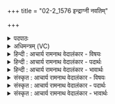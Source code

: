 +++
title = "02-2_1576 इन्द्राग्नी नवतिम्"

+++
<details><summary>पदपाठः</summary>

इ꣡न्द्रा꣢꣯ग्नी। इ꣡न्द्र꣢꣯। अ꣣ग्नीइ꣡ति꣢। न꣣वति꣢म्। पु꣡रः꣢꣯। दा꣣स꣡प꣢त्नीः। दा꣣स꣢। प꣣त्नीः। अधूनुतम्। साक꣢म्। ए꣡के꣢꣯न। क꣡र्म꣢꣯णा। १५७६।
</details>

<details><summary>अधिमन्त्रम् (VC)</summary>

- इन्द्राग्नी
- विश्वामित्रो गाथिनः
- गायत्री
- षड्जः
</details>

<details><summary>हिन्दी : आचार्य रामनाथ वेदालंकार - विषयः</summary>

आगे फिर उसी विषय में कहते हैं।
</details>

<details><summary>हिन्दी : आचार्य रामनाथ वेदालंकार - पदार्थः</summary>

पदार्थान्वयभाषाः -  हे (इन्द्राग्नी) जीवात्मन् और परमात्मन् ! (एकेन) अद्वितीय (कर्मणा) पुरुषार्थ के (साकम्) साथ (दासपत्नीः) काम,क्रोध,लोभ,मोह,मद,मत्सर रूप दास जिनके स्वामी हैं,ऐसी (नवतिं पुरः) नव्वे शत्रु-नगरियों को—पाँच ज्ञानेन्द्रियों के विषय,पाँच कर्मेन्द्रियों के विषय और उन-उनमें आनेवाले व्याधि,स्त्यान,संशय,प्रमाद,आलस्य,अविरति,भ्रान्तिदर्शन,अलब्धभूमिकत्व,अनवस्थितत्व—ये नौ योगमार्ग के विघ्न इस प्रकार नव्वे हो जाते हैं,वे ही नव्वे शत्रु-नगरियाँ हैं,उन्हें तुम दोनों (अधूनुतम्) कँपा डालते हो ॥२॥
</details>

<details><summary>हिन्दी : आचार्य रामनाथ वेदालंकार - भावार्थः</summary>

भावार्थभाषाः -  परमात्मा की मित्रता पाकर और जीवात्मा को उद्बोधन देकर योगाभ्यास में संलग्न मनुष्य को सब योग-विघ्नों को दूर करके योगमार्ग में सफलता पाना योग्य है ॥२॥
</details>

<details><summary>संस्कृत : आचार्य रामनाथ वेदालंकार - विषयः</summary>

अथ पुनस्तमेव विषयमाचष्टे।
</details>

<details><summary>संस्कृत : आचार्य रामनाथ वेदालंकार - पदार्थः</summary>

पदार्थान्वयभाषाः -  हे (इन्द्राग्नी) जीवात्मपरमात्मानौ ! (एकेन) अद्वितीयेन (कर्मणा) पुरुषार्थेन (साकम्) सह (दासपत्नीः) दासाः कामक्रोधलोभमोहमद-मत्सररूपाः पतयः स्वामिनो यासां ताः (नवतिं पुरः) पञ्चज्ञानेन्द्रियविषयाः पञ्च कर्मेन्द्रियविषयाः तत्तज्जन्या व्याधिस्त्यानसंशयप्रमादालस्याविरति-भ्रान्तिदर्शनालब्धभूमिकत्वानव-स्थितत्वरूपाश्चित्तविक्षेपा नवयोगमार्गान्तरायाः एवं नवतिर्भवन्ति,ताः नवतिं पुरः शत्रुनगरीः,युवाम् (अधूनुतम्) कम्पयथः।[धूञ् कम्पने,लडर्थे लङ्]॥२॥२
</details>

<details><summary>संस्कृत : आचार्य रामनाथ वेदालंकार - भावार्थः</summary>

भावार्थभाषाः -  परमात्मनः सख्येन जीवात्मन उद्बोधनेन च योगाभ्यासनिरतो मानवः सर्वान् योगविघ्नान् निरस्य योगमार्गे साफल्यमधिगन्तुमर्हति ॥२॥
</details>